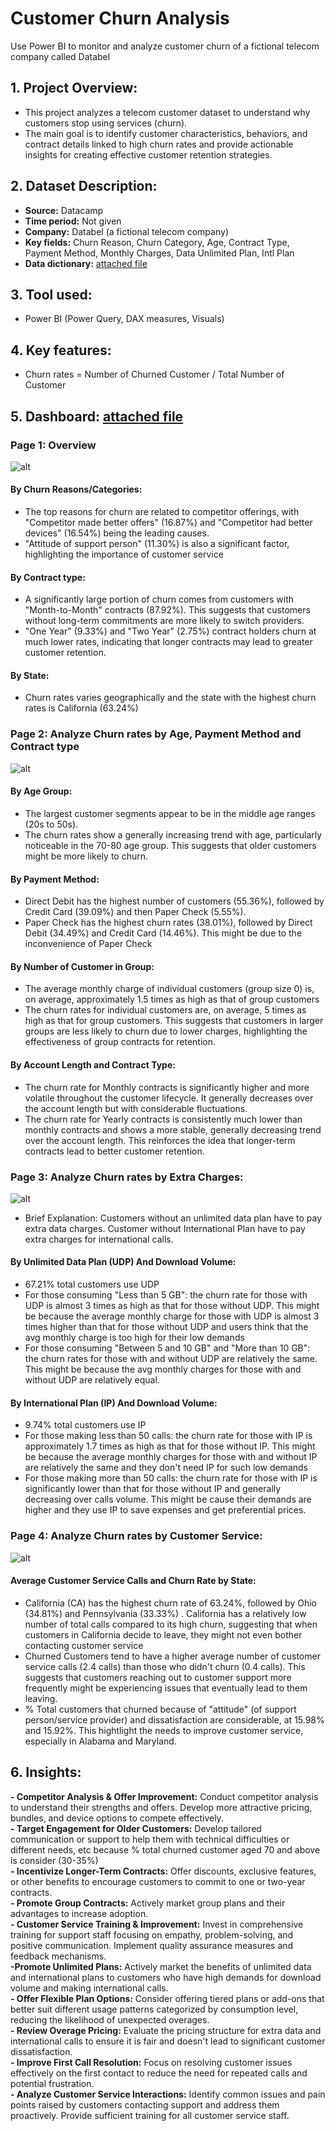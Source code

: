 # Customer Churn Analysis
Use Power BI to monitor and analyze customer churn of a fictional telecom company called Databel
## 1. Project Overview:
- This project analyzes a telecom customer dataset to understand why customers stop using services (churn).
- The main goal is to identify customer characteristics, behaviors, and contract details linked to high churn rates and provide actionable insights for creating effective customer retention strategies.
## 2. Dataset Description:
- **Source:** Datacamp
- **Time period:** Not given
- **Company:** Databel (a fictional telecom company)
- **Key fields:** Churn Reason, Churn Category, Age, Contract Type, Payment Method, Monthly Charges, Data Unlimited Plan, Intl Plan
- **Data dictionary:** [attached file](https://github.com/NguyenPhuongNghi/Customer-Churn-Analysis/blob/main/data%20dictionary%20(customer%20churn%20analysis).pdf)
## 3. Tool used:
- Power BI (Power Query, DAX measures, Visuals)
## 4. Key features:
- Churn rates = Number of Churned Customer / Total Number of Customer
## 5. Dashboard: [attached file](https://github.com/NguyenPhuongNghi/Customer-Churn-Analysis/blob/main/Customer%20Churn%20Analysis.pbix)
### Page 1: Overview
![alt](https://github.com/NguyenPhuongNghi/Customer-Churn-Analysis/blob/main/photo/Screenshot%202025-05-10%20150344.png?raw=true)
#### By Churn Reasons/Categories:
- The top reasons for churn are related to competitor offerings, with "Competitor made better offers" (16.87%) and "Competitor had better devices" (16.54%) being the leading causes.
- "Attitude of support person" (11.30%) is also a significant factor, highlighting the importance of customer service<br>
#### By Contract type:
- A significantly large portion of churn comes from customers with "Month-to-Month" contracts (87.92%). This suggests that customers without long-term commitments are more likely to switch providers.
- "One Year" (9.33%) and "Two Year" (2.75%) contract holders churn at much lower rates, indicating that longer contracts may lead to greater customer retention.<br>
#### By State:
- Churn rates varies geographically and the state with the highest churn rates is California (63.24%)
### Page 2: Analyze Churn rates by Age, Payment Method and Contract type
![alt](https://github.com/NguyenPhuongNghi/Customer-Churn-Analysis/blob/main/photo/Screenshot%202025-05-10%20150548.png?raw=true)
#### By Age Group:
- The largest customer segments appear to be in the middle age ranges (20s to 50s).
- The churn rates show a generally increasing trend with age, particularly noticeable in the 70-80 age group. This suggests that older customers might be more likely to churn.
#### By Payment Method:
- Direct Debit has the highest number of customers (55.36%), followed by Credit Card (39.09%) and then Paper Check (5.55%).
- Paper Check has the highest churn rates (38.01%), followed by Direct Debit (34.49%) and Credit Card (14.46%). This might be due to the inconvenience of Paper Check
#### By Number of Customer in Group:
- The average monthly charge of individual customers (group size 0) is, on average, approximately 1.5 times as high as that of group customers
- The churn rates for individual customers are, on average, 5 times as high as that for group customers. This suggests that customers in larger groups are less likely to churn due to lower charges, highlighting the effectiveness of group contracts for retention.
#### By Account Length and Contract Type:
- The churn rate for Monthly contracts is significantly higher and more volatile throughout the customer lifecycle. It generally decreases over the account length but with considerable fluctuations.
- The churn rate for Yearly contracts is consistently much lower than monthly contracts and shows a more stable, generally decreasing trend over the account length. This reinforces the idea that longer-term contracts lead to better customer retention.
### Page 3: Analyze Churn rates by Extra Charges:
![alt](https://github.com/NguyenPhuongNghi/Customer-Churn-Analysis/blob/main/photo/Screenshot%202025-05-10%20150712.png?raw=true)
- Brief Explanation: Customers without an unlimited data plan have to pay extra data charges. Customer without International Plan have to pay extra charges for international calls.
#### By Unlimited Data Plan (UDP) And Download Volume:
- 67.21% total customers use UDP
- For those consuming "Less than 5 GB": the churn rate for those with UDP is almost 3 times as high as that for those without UDP. This might be because the average monthly charge for those with UDP is almost 3 times higher than that for those without UDP and users think that the avg monthly charge is too high for their low demands
- For those consuming "Between 5 and 10 GB" and "More than 10 GB": the churn rates for those with and without UDP are relatively the same. This might be because the avg monthly charges for those with and without UDP are relatively equal.
#### By International Plan (IP) And Download Volume:
- 9.74% total customers use IP
- For those making less than 50 calls: the churn rate for those with IP is approximately 1.7 times as high as that for those without IP. This might be because the average monthly charges for those with and without IP are relatively the same and they don't need IP for such low demands
- For those making more than 50 calls: the churn rate for those with IP is significantly lower than that for those without IP and generally decreasing over calls volume. This might be cause their demands are higher and they use IP to save expenses and get preferential prices.
### Page 4: Analyze Churn rates by Customer Service:
![alt](https://github.com/NguyenPhuongNghi/Customer-Churn-Analysis/blob/main/photo/Screenshot%202025-05-10%20150911.png?raw=true)
#### Average Customer Service Calls and Churn Rate by State:
- California (CA) has the highest churn rate of 63.24%, followed by Ohio (34.81%) and Pennsylvania (33.33%) . California has a relatively low number of total calls compared to its high churn, suggesting that when customers in California decide to leave, they might not even bother contacting customer service 
- Churned Customers tend to have a higher average number of customer service calls (2.4 calls) than those who didn't churn (0.4 calls). This suggests that customers reaching out to customer support more frequently might be experiencing issues that eventually lead to them leaving.
- % Total customers that churned because of "attitude" (of support person/service provider) and dissatisfaction are considerable, at 15.98% and 15.92%. This hightlight the needs to improve customer service, especially in Alabama and Maryland.
## 6. Insights:
**- Competitor Analysis & Offer Improvement:** Conduct competitor analysis to understand their strengths and offers. Develop more attractive pricing, bundles, and device options to compete effectively.
<br> **- Target Engagement for Older Customers:** Develop tailored communication or support to help them with technical difficulties or different needs, etc because % total churned customer aged 70 and above is consider (30-35%)
<br> **- Incentivize Longer-Term Contracts:** Offer discounts, exclusive features, or other benefits to encourage customers to commit to one or two-year contracts.
<br> **- Promote Group Contracts:** Actively market group plans and their advantages to increase adoption.
<br> **- Customer Service Training & Improvement:** Invest in comprehensive training for support staff focusing on empathy, problem-solving, and positive communication. Implement quality assurance measures and feedback mechanisms.
<br> **-Promote Unlimited Plans:** Actively market the benefits of unlimited data and international plans to customers who have high demands for download volume and making international calls.
<br> **- Offer Flexible Plan Options:** Consider offering tiered plans or add-ons that better suit different usage patterns categorized by consumption level, reducing the likelihood of unexpected overages.
<br> **- Review Overage Pricing:** Evaluate the pricing structure for extra data and international calls to ensure it is fair and doesn't lead to significant customer dissatisfaction.
<br> **- Improve First Call Resolution:** Focus on resolving customer issues effectively on the first contact to reduce the need for repeated calls and potential frustration.
<br> **- Analyze Customer Service Interactions:** Identify common issues and pain points raised by customers contacting support and address them proactively. Provide sufficient training for all customer service staff. 



